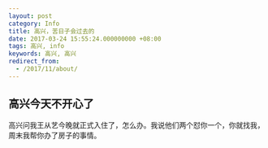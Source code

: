 ```yaml
---
layout: post
category: Info
title: 高兴，苦日子会过去的
date: 2017-03-24 15:55:24.000000000 +08:00
tags: 高兴, info
keywords: 高兴, 高兴
redirect_from:
  - /2017/11/about/
---
```


## 高兴今天不开心了
高兴问我王从艺今晚就正式入住了，怎么办。我说他们两个怼你一个，你就找我，周末我帮你办了房子的事情。



